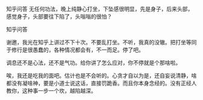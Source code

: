  
 知乎问答 无任何功法，晚上纯静心打坐，下坠感很明显，先是身子，后来头部，感觉身子，头部要往下陷了，头嗡嗡的很怕？ 
 
 
 
 
 
 知乎问答 
 
 

 

 谢邀，我光在知乎上讲过不下十次。不要乱打坐。不听，我真的没辙。把打坐等同于修行是很愚蠢的，各种情况都会有，不一而足。停了吧。

 调息还不是心法，还不是气功。给你讲了怎么应对，你不停就是个那啥啦。

 唉，我还是吃我的面吧。估计也是不会听的。心贪才自以为是，还自妄说清静，啥都没有凝啥神，要是小道士说这话，直接罚跪香。而且你本身念经的。没有正经人教你，这种事一步一个坎，越陷越深。 